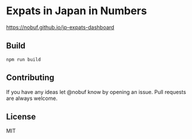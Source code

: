 # Expats in Japan in Numbers

https://nobuf.github.io/jp-expats-dashboard

## Build

```shell
npm run build
```

## Contributing

If you have any ideas let @nobuf know by opening an issue. Pull requests are always welcome.

## License

MIT